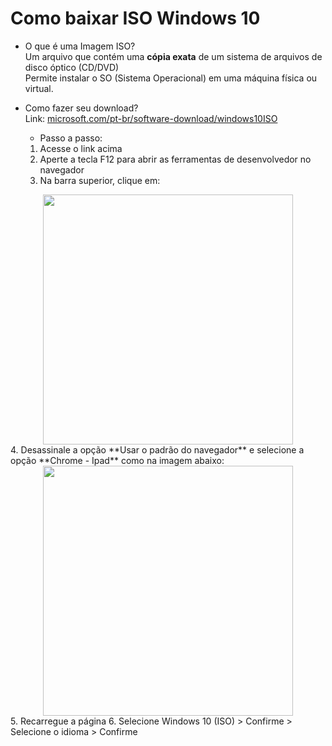 # Como baixar ISO Windows 10

- O que é uma Imagem ISO?<br>
 Um arquivo que contém uma **cópia exata** de um sistema de arquivos de disco óptico (CD/DVD)<br>
 Permite instalar o SO (Sistema Operacional) em uma máquina física ou virtual.

- Como fazer seu download?<br>
Link: [microsoft.com/pt-br/software-download/windows10ISO](https://www.microsoft.com/pt-br/software-download/windows10ISO)<br>
  - Passo a passo:
   1. Acesse o link acima<br>
   2. Aperte a tecla F12 para abrir as ferramentas de desenvolvedor no navegador
   3. Na barra superior, clique em:
<img src="https://github.com/user-attachments/assets/f7d67291-89e3-4b24-abc5-ab6e062a8599" width="400" style="display: block; margin: auto;">
   4. Desassinale a opção **Usar o padrão do navegador** e selecione a opção **Chrome - Ipad** como na imagem abaixo:
  <img src="https://github.com/user-attachments/assets/c53c5b44-3ce5-433f-9df7-66160c6a15fb" width="400" style="display: block; margin: auto;">
   5. Recarregue a página
   6. Selecione Windows 10 (ISO) > Confirme > Selecione o idioma > Confirme
